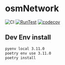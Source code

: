 # osmNetwork

![CI](https://github.com/amauryval/osmNetwork/workflows/RunTest/badge.svg)
[![RunTest](https://github.com/amauryval/osmNetwork/actions/workflows/main.yml/badge.svg?branch=master)](https://github.com/amauryval/osmNetwork/actions/workflows/main.yml)
[![codecov](https://codecov.io/gh/amauryval/osmNetwork/branch/master/graph/badge.svg)](https://codecov.io/gh/amauryval/osmNetwork)


## Dev Env install

```bash
pyenv local 3.11.0
poetry env use 3.11.0
poetry install
```
